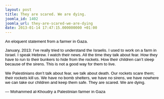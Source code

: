 ```yaml
---
layout: post
title: They are scared. We are dying.
joomla_id: 1402
joomla_url: they-are-scared-we-are-dying
date: 2013-01-14 17:47:15.000000000 +01:00
---
```

<p><span style="font-family: arial,helvetica,sans-serif;"><span style="font-size: 10pt;"><span style="color: #000000;">An eloquent statement from a farmer in Gaza.</span></span></span></p>
<p><span style="font-family: arial,helvetica,sans-serif;"><span style="font-size: 10pt;"><span style="color: #000000;">January, 2013: I’ve really tried to understand the Israelis. I used to work on a farm  in Israel. I speak Hebrew. I watch their news. All the time they talk  about fear. How they have to run to their bunkers to hide from the  rockets. How their children can’t sleep because of the sirens. This is  not a good way for them to live. <br /><br /> We Palestinians  don’t talk about fear, we talk about death. Our rockets scare them;  their rockets kill us. We have no bomb shelters, we have no sirens, we  have nowhere we can take our children and keep them safe. They are  scared. We are dying.<br /> <br /> — Mohammed al-Khoudry a Palestinian farmer in Gaza</span></span></span></p>
